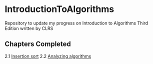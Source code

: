 # IntroductionToAlgorithms
Repository to update my progress on Introduction to Algorithms Third Edition written by CLRS

Chapters Completed
-------------------
2.1 [Insertion sort](https://github.com/shucshin/IntroductionToAlgorithms/blob/main/InsertionSort.java)
2.2 [Analyzing algorithms](https://github.com/shucshin/IntroductionToAlgorithms/blob/main/AnalyzingAlgorithms.java)